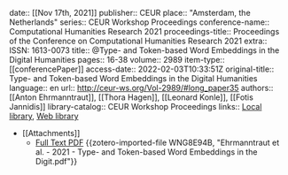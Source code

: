 date:: [[Nov 17th, 2021]]
publisher:: CEUR
place:: "Amsterdam, the Netherlands"
series:: CEUR Workshop Proceedings
conference-name:: Computational Humanities Research 2021
proceedings-title:: Proceedings of the Conference on Computational Humanities   Research 2021
extra:: ISSN: 1613-0073
title:: @Type- and Token-based Word Embeddings in the Digital Humanities
pages:: 16-38
volume:: 2989
item-type:: [[conferencePaper]]
access-date:: 2022-02-03T10:33:51Z
original-title:: Type- and Token-based Word Embeddings in the Digital Humanities
language:: en
url:: http://ceur-ws.org/Vol-2989/#long_paper35
authors:: [[Anton Ehrmanntraut]], [[Thora Hagen]], [[Leonard Konle]], [[Fotis Jannidis]]
library-catalog:: CEUR Workshop Proceedings
links:: [Local library](zotero://select/groups/2386895/items/GEBS9MTX), [Web library](https://www.zotero.org/groups/2386895/items/GEBS9MTX)

- [[Attachments]]
	- [Full Text PDF](http://ceur-ws.org/Vol-2989/long_paper35.pdf) {{zotero-imported-file WNG8E94B, "Ehrmanntraut et al. - 2021 - Type- and Token-based Word Embeddings in the Digit.pdf"}}